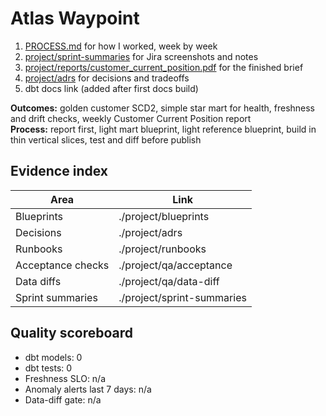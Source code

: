 ﻿# Atlas Waypoint

1) [PROCESS.md](./PROCESS.md) for how I worked, week by week  
2) [project/sprint-summaries](./project/sprint-summaries) for Jira screenshots and notes  
3) [project/reports/customer_current_position.pdf](./project/reports/customer_current_position.pdf) for the finished brief  
4) [project/adrs](./project/adrs) for decisions and tradeoffs  
5) dbt docs link (added after first docs build)

**Outcomes:** golden customer SCD2, simple star mart for health, freshness and drift checks, weekly Customer Current Position report  
**Process:** report first, light mart blueprint, light reference blueprint, build in thin vertical slices, test and diff before publish

## Evidence index
| Area | Link |
|---|---|
| Blueprints | ./project/blueprints |
| Decisions | ./project/adrs |
| Runbooks | ./project/runbooks |
| Acceptance checks | ./project/qa/acceptance |
| Data diffs | ./project/qa/data-diff |
| Sprint summaries | ./project/sprint-summaries |

## Quality scoreboard
- dbt models: 0
- dbt tests: 0
- Freshness SLO: n/a
- Anomaly alerts last 7 days: n/a
- Data-diff gate: n/a
